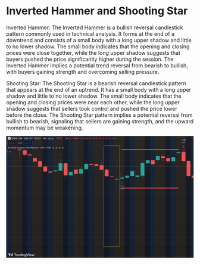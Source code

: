 # Inverted Hammer and Shooting Star

Inverted Hammer:
The Inverted Hammer is a bullish reversal candlestick pattern commonly used in technical analysis. It forms at the end of a downtrend and consists of a small body with a long upper shadow and little to no lower shadow. The small body indicates that the opening and closing prices were close together, while the long upper shadow suggests that buyers pushed the price significantly higher during the session. The Inverted Hammer implies a potential trend reversal from bearish to bullish, with buyers gaining strength and overcoming selling pressure.

Shooting Star:
The Shooting Star is a bearish reversal candlestick pattern that appears at the end of an uptrend. It has a small body with a long upper shadow and little to no lower shadow. The small body indicates that the opening and closing prices were near each other, while the long upper shadow suggests that sellers took control and pushed the price lower before the close. The Shooting Star pattern implies a potential reversal from bullish to bearish, signaling that sellers are gaining strength, and the upward momentum may be weakening.

![Example](invertedhammer_shootingstar.JPG)
